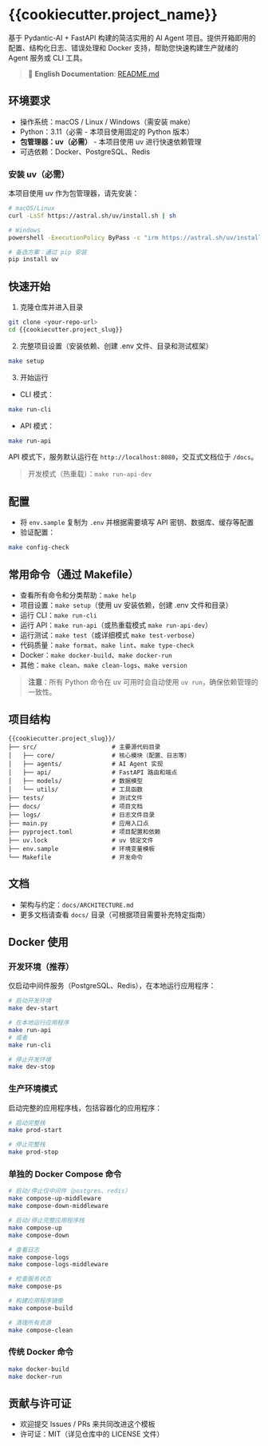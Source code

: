 # {{cookiecutter.project_name}}

基于 Pydantic-AI + FastAPI 构建的简洁实用的 AI Agent 项目。提供开箱即用的配置、结构化日志、错误处理和 Docker 支持，帮助您快速构建生产就绪的 Agent 服务或 CLI 工具。

> 📖 **English Documentation**: [README.md](README.md)

## 环境要求

- 操作系统：macOS / Linux / Windows（需安装 make）
- Python：3.11（必需 - 本项目使用固定的 Python 版本）
- **包管理器：uv（必需）** - 本项目使用 uv 进行快速依赖管理
- 可选依赖：Docker、PostgreSQL、Redis

### 安装 uv（必需）

本项目使用 uv 作为包管理器，请先安装：

```bash
# macOS/Linux
curl -LsSf https://astral.sh/uv/install.sh | sh

# Windows
powershell -ExecutionPolicy ByPass -c "irm https://astral.sh/uv/install.ps1 | iex"

# 备选方案：通过 pip 安装
pip install uv
```

## 快速开始

1) 克隆仓库并进入目录
```bash
git clone <your-repo-url>
cd {{cookiecutter.project_slug}}
```

2) 完整项目设置（安装依赖、创建 .env 文件、目录和测试框架）
```bash
make setup
```

3) 开始运行
- CLI 模式：
```bash
make run-cli
```
- API 模式：
```bash
make run-api
```
API 模式下，服务默认运行在 `http://localhost:8080`，交互式文档位于 `/docs`。

> 开发模式（热重载）：`make run-api-dev`

## 配置

- 将 `env.sample` 复制为 `.env` 并根据需要填写 API 密钥、数据库、缓存等配置
- 验证配置：
```bash
make config-check
```

## 常用命令（通过 Makefile）

- 查看所有命令和分类帮助：`make help`
- 项目设置：`make setup`（使用 uv 安装依赖，创建 .env 文件和目录）
- 运行 CLI：`make run-cli`
- 运行 API：`make run-api`（或热重载模式 `make run-api-dev`）
- 运行测试：`make test`（或详细模式 `make test-verbose`）
- 代码质量：`make format`、`make lint`、`make type-check`
- Docker：`make docker-build`、`make docker-run`
- 其他：`make clean`、`make clean-logs`、`make version`

> **注意**：所有 Python 命令在 uv 可用时会自动使用 `uv run`，确保依赖管理的一致性。

## 项目结构

```
{{cookiecutter.project_slug}}/
├── src/                     # 主要源代码目录
│   ├── core/                # 核心模块（配置、日志等）
│   ├── agents/              # AI Agent 实现
│   ├── api/                 # FastAPI 路由和端点
│   ├── models/              # 数据模型
│   └── utils/               # 工具函数
├── tests/                   # 测试文件
├── docs/                    # 项目文档
├── logs/                    # 日志文件目录
├── main.py                  # 应用入口点
├── pyproject.toml           # 项目配置和依赖
├── uv.lock                  # uv 锁定文件
├── env.sample               # 环境变量模板
└── Makefile                 # 开发命令
```

## 文档

- 架构与约定：`docs/ARCHITECTURE.md`
- 更多文档请查看 `docs/` 目录（可根据项目需要补充特定指南）

## Docker 使用

### 开发环境（推荐）
仅启动中间件服务（PostgreSQL、Redis），在本地运行应用程序：
```bash
# 启动开发环境
make dev-start

# 在本地运行应用程序
make run-api
# 或者
make run-cli

# 停止开发环境
make dev-stop
```

### 生产环境模式
启动完整的应用程序栈，包括容器化的应用程序：
```bash
# 启动完整栈
make prod-start

# 停止完整栈
make prod-stop
```

### 单独的 Docker Compose 命令
```bash
# 启动/停止仅中间件（postgres、redis）
make compose-up-middleware
make compose-down-middleware

# 启动/停止完整应用程序栈
make compose-up
make compose-down

# 查看日志
make compose-logs
make compose-logs-middleware

# 检查服务状态
make compose-ps

# 构建应用程序镜像
make compose-build

# 清理所有资源
make compose-clean
```

### 传统 Docker 命令
```bash
make docker-build
make docker-run
```

## 贡献与许可证

- 欢迎提交 Issues / PRs 来共同改进这个模板
- 许可证：MIT（详见仓库中的 LICENSE 文件）

